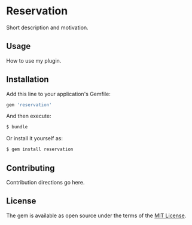 # Reservation
Short description and motivation.

## Usage
How to use my plugin.

## Installation
Add this line to your application's Gemfile:

```ruby
gem 'reservation'
```

And then execute:
```bash
$ bundle
```

Or install it yourself as:
```bash
$ gem install reservation
```

## Contributing
Contribution directions go here.

## License
The gem is available as open source under the terms of the [MIT License](http://opensource.org/licenses/MIT).
